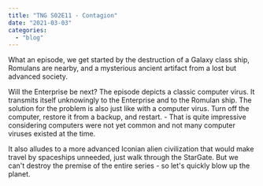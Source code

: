 ```yaml
---
title: "TNG S02E11 - Contagion"
date: "2021-03-03"
categories: 
  - "blog"
---
```


What an episode, we get started by the destruction of a Galaxy class ship, Romulans are nearby, and a mysterious ancient artifact from a lost but advanced society.

Will the Enterprise be next? The episode depicts a classic computer virus. It transmits itself unknowingly to the Enterprise and to the Romulan ship. The solution for the problem is also just like with a computer virus. Turn off the computer, restore it from a backup, and restart. - That is quite impressive considering computers were not yet common and not many computer viruses existed at the time.

It also alludes to a more advanced Iconian alien civilization that would make travel by spaceships unneeded, just walk through the StarGate. But we can't destroy the premise of the entire series - so let's quickly blow up the planet.
